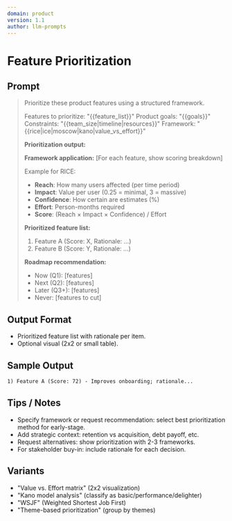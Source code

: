 ```yaml
---
domain: product
version: 1.1
author: llm-prompts
---
```


# Feature Prioritization

## Prompt
> Prioritize these product features using a structured framework.
>
> Features to prioritize: "{{feature_list}}"
> Product goals: "{{goals}}"
> Constraints: "{{team_size|timeline|resources}}"
> Framework: "{{rice|ice|moscow|kano|value_vs_effort}}"
>
> **Prioritization output:**
>
> **Framework application:**
> [For each feature, show scoring breakdown]
>
> Example for RICE:
> - **Reach**: How many users affected (per time period)
> - **Impact**: Value per user (0.25 = minimal, 3 = massive)
> - **Confidence**: How certain are estimates (%)
> - **Effort**: Person-months required
> - **Score**: (Reach × Impact × Confidence) / Effort
>
> **Prioritized feature list:**
> 1. Feature A (Score: X, Rationale: ...)
> 2. Feature B (Score: Y, Rationale: ...)
>
> **Roadmap recommendation:**
> - Now (Q1): [features]
> - Next (Q2): [features]
> - Later (Q3+): [features]
> - Never: [features to cut]
## Output Format
- Prioritized feature list with rationale per item.
- Optional visual (2x2 or small table).
## Sample Output
```markdown
1) Feature A (Score: 72) - Improves onboarding; rationale...
```
## Tips / Notes
- Specify framework or request recommendation: select best prioritization method for early-stage.
- Add strategic context: retention vs acquisition, debt payoff, etc.
- Request alternatives: show prioritization with 2-3 frameworks.
- For stakeholder buy-in: include rationale for each decision.
## Variants
- "Value vs. Effort matrix" (2x2 visualization)
- "Kano model analysis" (classify as basic/performance/delighter)
- "WSJF" (Weighted Shortest Job First)
- "Theme-based prioritization" (group by themes)
